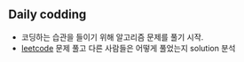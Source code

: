 ## Daily codding
- 코딩하는 습관을 들이기 위해 알고리즘 문제를 풀기 시작.
- [leetcode](https://leetcode.com) 문제 풀고 다른 사람들은 어떻게 풀었는지 solution 분석